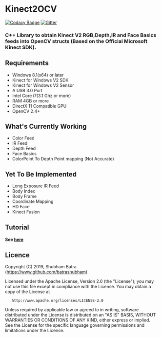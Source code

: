# Kinect2OCV

[![Codacy Badge](https://api.codacy.com/project/badge/Grade/43605552dbb84bed89ad7a37d262b047)](https://app.codacy.com/app/batrashubham/Kinect2OCV?utm_source=github.com&utm_medium=referral&utm_content=batrashubham/Kinect2OCV&utm_campaign=Badge_Grade_Dashboard)
[![Gitter](https://badges.gitter.im/batrashubham/Kinect2OCV.svg)](https://gitter.im/batrashubham/Kinect2OCV?utm_source=badge&utm_medium=badge&utm_campaign=pr-badge)

### C++ Library to obtain Kinect V2 RGB,Depth,IR and Face Basics feeds into OpenCV structs (Based on the Official Microsoft Kinect SDK).

## Requirements
- Windows 8.1(x64) or later
- Kinect for Windows V2 SDK
- Kinect for Windows V2 Sensor
- A USB 3.0 Port
- Intel Core i7(3.1 Ghz or more)
- RAM 4GB or more
- DirectX 11 Compatible GPU
- OpenCV 2.4+

## What's Currently Working
- Color Feed
- IR Feed
- Depth Feed
- Face Basics
- ColorPoint To Depth Point mapping (Not Accurate)

## Yet To Be Implemented
- Long Exposure IR Feed
- Body Index
- Body Frame
- Coordinate Mapping
- HD Face
- Kinect Fusion

## Tutorial
#### See [here](https://batrashubham.com/2016-07-28-Kinect2OCV/)


## Licence 

Copyright (C) 2019, Shubham Batra (https://www.github.com/batrashubham)

   Licensed under the Apache License, Version 2.0 (the "License");
   you may not use this file except in compliance with the License.
   You may obtain a copy of the License at

       http://www.apache.org/licenses/LICENSE-2.0

   Unless required by applicable law or agreed to in writing, software
   distributed under the License is distributed on an "AS IS" BASIS,
   WITHOUT WARRANTIES OR CONDITIONS OF ANY KIND, either express or implied.
   See the License for the specific language governing permissions and
   limitations under the License.

